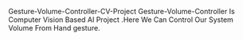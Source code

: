 Gesture-Volume-Controller-CV-Project
Gesture-Volume-Controller  Is Computer Vision  Based AI Project .Here We Can Control Our System Volume From Hand gesture.
